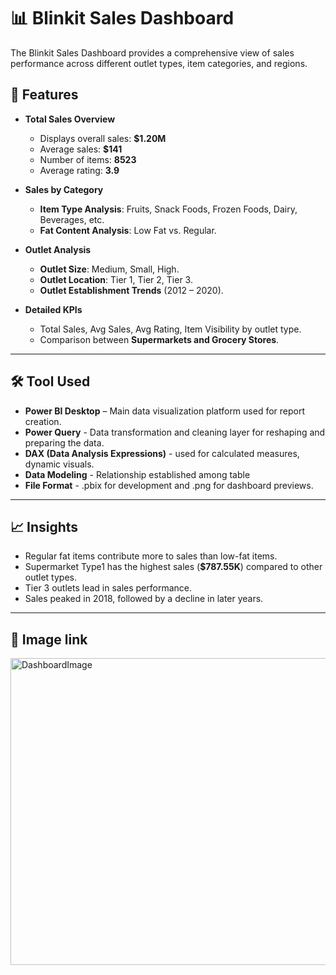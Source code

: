 # 📊 Blinkit Sales Dashboard
The Blinkit Sales Dashboard provides a comprehensive view of sales performance across different outlet types, item categories, and regions.

## 🚀 Features

- **Total Sales Overview**
  - Displays overall sales: **$1.20M**
  - Average sales: **$141**
  - Number of items: **8523**
  - Average rating: **3.9**

- **Sales by Category**
  - **Item Type Analysis**: Fruits, Snack Foods, Frozen Foods, Dairy, Beverages, etc.
  - **Fat Content Analysis**: Low Fat vs. Regular.

- **Outlet Analysis**
  - **Outlet Size**: Medium, Small, High.
  - **Outlet Location**: Tier 1, Tier 2, Tier 3.
  - **Outlet Establishment Trends** (2012 – 2020).

- **Detailed KPIs**
  - Total Sales, Avg Sales, Avg Rating, Item Visibility by outlet type.
  - Comparison between **Supermarkets and Grocery Stores**.
---

## 🛠️ Tool Used

- **Power BI Desktop** – Main data visualization platform used for report creation.
- **Power Query** - Data transformation and cleaning layer for reshaping and preparing the data.
- **DAX (Data Analysis Expressions)** - used for calculated measures, dynamic visuals.
- **Data Modeling** - Relationship established among table
- **File Format** - .pbix for development and .png for dashboard previews.
---

## 📈 Insights

- Regular fat items contribute more to sales than low-fat items.
- Supermarket Type1 has the highest sales (**$787.55K**) compared to other outlet types.
- Tier 3 outlets lead in sales performance.
- Sales peaked in 2018, followed by a decline in later years.

---

## 🔗 Image link 
<img width="870" height="491" alt="DashboardImage" src="https://github.com/user-attachments/assets/ae18f7f2-7e0f-43ce-a1cf-42d034d8996b" />

